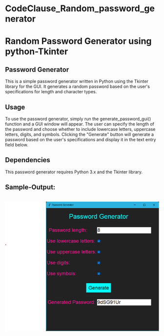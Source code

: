 # CodeClause_Random_password_generator
<h1>Random Password Generator using python-Tkinter</h1>

<h2>Password Generator</h2>
This is a simple password generator written in Python using the Tkinter library for the GUI. It generates a random password based on the user's specifications for length and character types.

<h2>Usage</h2>
To use the password generator, simply run the generate_password_gui() function and a GUI window will appear. The user can specify the length of the password and choose whether to include lowercase letters, uppercase letters, digits, and symbols. Clicking the "Generate" button will generate a password based on the user's specifications and display it in the text entry field below.

<h2>Dependencies</h2>
This password generator requires Python 3.x and the Tkinter library.

<h2>Sample-Output:</h2>
<br>
<img src="Screenshot 2023-07-28 214550.png">



